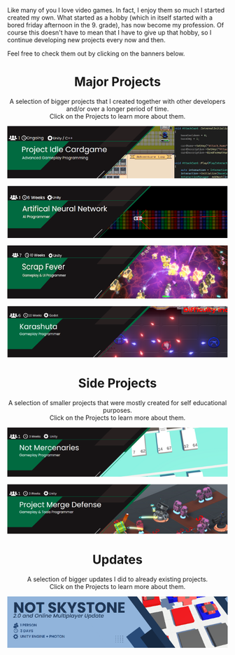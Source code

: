 Like many of you I love video games. In fact, I enjoy them so much I started created my own. What started as a hobby (which in itself started with a bored friday afternoon in the 9. grade), has now become my profession. 
Of course this doesn't have to mean that I have to give up that hobby, so I continue developing new projects every now and then.

Feel free to check them out by clicking on the banners below.
<div align="center">
  
# Major Projects

<p> A selection of bigger projects that I created together with other developers and/or over a longer period of time. <br> Click on the Projects to learn more about them.</p>

[![ANN_Banner](readme/DLL_Banner.png)](https://github.com/BasKrueger/Idle-Cardgame)

[![ANN_Banner](readme/ANN_Banner_.png)](https://github.com/BasKrueger/Approachable-Artifical-Neural-Network)

[![ScrapFeverBanner](readme/ScrapFeverBanner_.png)](https://github.com/BasKrueger/ScrapFever/tree/main)

[![Karashuta](readme/KarashutaBanner.png)](https://github.com/BasKrueger/Karashuta_)
  
# Side Projects
<p> A selection of smaller projects that were mostly created for self educational purposes. <br> Click on the Projects to learn more about them.</p>

<!-- [![ComingSoon](readme/ComingSoonBanner.png)](https://github.com/BasKrueger) -->

[![NotMercenaries](readme/NotMercenariesBanner.png)](https://github.com/BasKrueger/NotMercenaries/tree/main)

[![NotMercenaries](readme/MergeDefenseBanner.png)](https://github.com/BasKrueger/MergeDefense)

# Updates
<p> A selection of bigger updates I did to already existing projects. <br> Click on the Projects to learn more about them.</p>

[![NotSkyStone2.0](readme/NotSkystone2.0Banner.png)](https://github.com/BasKrueger/Not-Skystone-2.0/tree/main)

</div>
